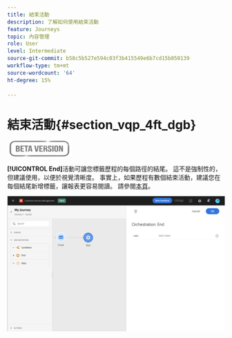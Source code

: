 ```yaml
---
title: 結束活動
description: 了解如何使用結束活動
feature: Journeys
topic: 內容管理
role: User
level: Intermediate
source-git-commit: b58c5b527e594c03f3b415549e6b7cd15b050139
workflow-type: tm+mt
source-wordcount: '64'
ht-degree: 15%

---
```


# 結束活動{#section_vqp_4ft_dgb}

![](../assets/do-not-localize/badge.png)

**[!UICONTROL End]**&#x200B;活動可讓您標籤歷程的每個路徑的結尾。 這不是強制性的，但建議使用，以便於視覺清晰度。 事實上，如果歷程有數個結束活動，建議您在每個結尾新增標籤，讓報表更容易閱讀。 請參閱[本頁](../reports/live-report.md)。

![](../assets/journey54.png)
